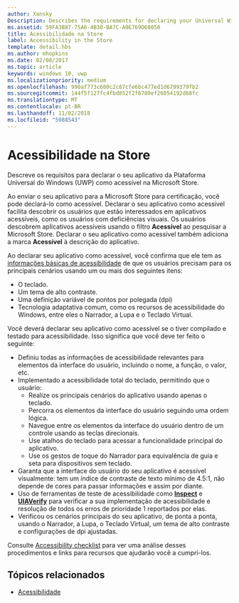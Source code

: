 ```yaml
---
author: Xansky
Description: Describes the requirements for declaring your Universal Windows Platform (UWP) app as accessible in the Microsoft Store.
ms.assetid: 59FA3B87-75A6-4B30-BA7C-A0E769D68050
title: Acessibilidade na Store
label: Accessibility in the Store
template: detail.hbs
ms.author: mhopkins
ms.date: 02/08/2017
ms.topic: article
keywords: windows 10, uwp
ms.localizationpriority: medium
ms.openlocfilehash: 990af773c600c2c87cfe6bc477ed1d6799379fb2
ms.sourcegitcommit: 144f5f127fc4fbd852f2f6780ef26054192d68fc
ms.translationtype: MT
ms.contentlocale: pt-BR
ms.lasthandoff: 11/02/2018
ms.locfileid: "5988543"
---
```

# <a name="accessibility-in-the-store"></a>Acessibilidade na Store  



Descreve os requisitos para declarar o seu aplicativo da Plataforma Universal do Windows (UWP) como acessível na Microsoft Store.

Ao enviar o seu aplicativo para a Microsoft Store para certificação, você pode declará-lo como acessível. Declarar o seu aplicativo como acessível facilita descobrir os usuários que estão interessados em aplicativos acessíveis, como os usuários com deficiências visuais. Os usuários descobrem aplicativos acessíveis usando o filtro **Acessível** ao pesquisar a Microsoft Store. Declarar o seu aplicativo como acessível também adiciona a marca **Acessível** à descrição do aplicativo.

Ao declarar seu aplicativo como acessível, você confirma que ele tem as [informações básicas de acessibilidade](basic-accessibility-information.md) de que os usuários precisam para os principais cenários usando um ou mais dos seguintes itens:

* O teclado.
* Um tema de alto contraste.
* Uma definição variável de pontos por polegada (dpi)
* Tecnologia adaptativa comum, como os recursos de acessibilidade do Windows, entre eles o Narrador, a Lupa e o Teclado Virtual.

Você deverá declarar seu aplicativo como acessível se o tiver compilado e testado para acessibilidade. Isso significa que você deve ter feito o seguinte:

* Definiu todas as informações de acessibilidade relevantes para elementos da interface do usuário, incluindo o nome, a função, o valor, etc.
* Implementado a acessibilidade total do teclado, permitindo que o usuário:
    * Realize os principais cenários do aplicativo usando apenas o teclado.
    * Percorra os elementos da interface do usuário seguindo uma ordem lógica.
    * Navegue entre os elementos da interface do usuário dentro de um controle usando as teclas direcionais.
    * Use atalhos do teclado para acessar a funcionalidade principal do aplicativo.
    * Use os gestos de toque do Narrador para equivalência de guia e seta para dispositivos sem teclado.
* Garanta que a interface do usuário do seu aplicativo é acessível visualmente: tem um índice de contraste de texto mínimo de 4.5:1, não depende de cores para passar informações e assim por diante.
* Uso de ferramentas de teste de acessibilidade como [**Inspect**](https://msdn.microsoft.com/library/windows/desktop/Dd318521) e [**UIAVerify**](https://msdn.microsoft.com/library/windows/desktop/Hh920986) para verificar a sua implementação de acessibilidade e resolução de todos os erros de prioridade 1 reportados por elas.
* Verificou os cenários principais do seu aplicativo, de ponta a ponta, usando o Narrador, a Lupa, o Teclado Virtual, um tema de alto contraste e configurações de dpi ajustadas.

Consulte [Accessibility checklist](accessibility-checklist.md) para ver uma análise desses procedimentos e links para recursos que ajudarão você a cumpri-los.

<span id="related_topics"/>

## <a name="related-topics"></a>Tópicos relacionados    
* [Acessibilidade](accessibility.md) 
